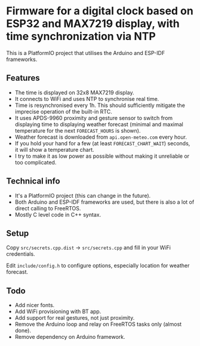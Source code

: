 # Firmware for a digital clock based on ESP32 and MAX7219 display, with time synchronization via NTP

This is a PlatformIO project that utilises the Arduino and ESP-IDF frameworks.

## Features

- The time is displayed on 32x8 MAX7219 display.
- It connects to WiFi and uses NTP to synchronise real time.
- Time is resynchronised every 1h. This should sufficiently mitigate the imprecise operation of the built-in RTC.
- It uses APDS-9960 proximity and gesture sensor to switch from displaying time to displaying weather forecast (minimal and maximal temperature for the next `FORECAST_HOURS` is shown).
- Weather forecast is downloaded from `api.open-meteo.com` every hour.
- If you hold your hand for a few (at least `FORECAST_CHART_WAIT`) seconds, it will show a temperature chart.
- I try to make it as low power as possible without making it unreliable or too complicated.

## Technical info

- It's a PlatformIO project (this can change in the future).
- Both Arduino and ESP-IDF frameworks are used, but there is also a lot of direct calling to FreeRTOS.
- Mostly C level code in C++ syntax.

## Setup

Copy `src/secrets.cpp.dist` → `src/secrets.cpp` and fill in your WiFi credentials.

Edit `include/config.h` to configure options, especially location for weather forecast.

## Todo

- Add nicer fonts.
- Add WiFi provisioning with BT app.
- Add support for real gestures, not just proximity.
- Remove the Arduino loop and relay on FreeRTOS tasks only (almost done).
- Remove dependency on Arduino framework.
